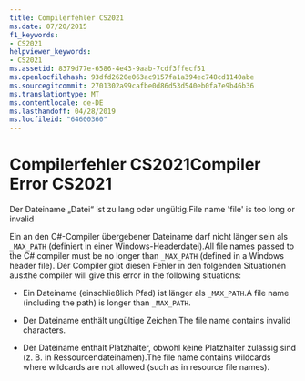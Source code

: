 ```yaml
---
title: Compilerfehler CS2021
ms.date: 07/20/2015
f1_keywords:
- CS2021
helpviewer_keywords:
- CS2021
ms.assetid: 8379d77e-6586-4e43-9aab-7cdf3ffecf51
ms.openlocfilehash: 93dfd2620e063ac9157fa1a394ec748cd1140abe
ms.sourcegitcommit: 2701302a99cafbe0d86d53d540eb0fa7e9b46b36
ms.translationtype: MT
ms.contentlocale: de-DE
ms.lasthandoff: 04/28/2019
ms.locfileid: "64600360"
---
```

# <a name="compiler-error-cs2021"></a><span data-ttu-id="41c77-102">Compilerfehler CS2021</span><span class="sxs-lookup"><span data-stu-id="41c77-102">Compiler Error CS2021</span></span>
<span data-ttu-id="41c77-103">Der Dateiname „Datei“ ist zu lang oder ungültig.</span><span class="sxs-lookup"><span data-stu-id="41c77-103">File name 'file' is too long or invalid</span></span>  
  
 <span data-ttu-id="41c77-104">Ein an den C#-Compiler übergebener Dateiname darf nicht länger sein als `_MAX_PATH` (definiert in einer Windows-Headerdatei).</span><span class="sxs-lookup"><span data-stu-id="41c77-104">All file names passed to the C# compiler must be no longer than `_MAX_PATH` (defined in a Windows header file).</span></span> <span data-ttu-id="41c77-105">Der Compiler gibt diesen Fehler in den folgenden Situationen aus:</span><span class="sxs-lookup"><span data-stu-id="41c77-105">the compiler will give this error in the following situations:</span></span>  
  
- <span data-ttu-id="41c77-106">Ein Dateiname (einschließlich Pfad) ist länger als `_MAX_PATH`.</span><span class="sxs-lookup"><span data-stu-id="41c77-106">A file name (including the path) is longer than `_MAX_PATH`.</span></span>  
  
- <span data-ttu-id="41c77-107">Der Dateiname enthält ungültige Zeichen.</span><span class="sxs-lookup"><span data-stu-id="41c77-107">The file name contains invalid characters.</span></span>  
  
- <span data-ttu-id="41c77-108">Der Dateiname enthält Platzhalter, obwohl keine Platzhalter zulässig sind (z. B. in Ressourcendateinamen).</span><span class="sxs-lookup"><span data-stu-id="41c77-108">The file name contains wildcards where wildcards are not allowed (such as in resource file names).</span></span>
